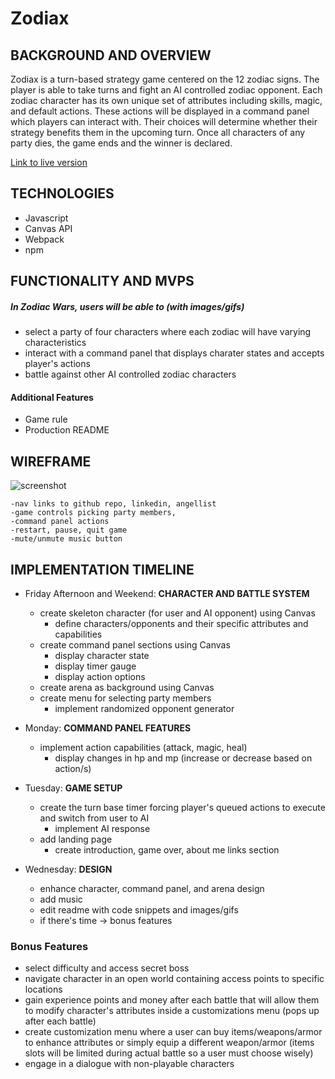 # Zodiax

## BACKGROUND AND OVERVIEW
Zodiax is a turn-based strategy game centered on the 12 zodiac signs. The player is able to take turns and fight an AI controlled zodiac opponent. Each zodiac character has its own unique set of attributes including skills, magic, and default actions. These actions will be displayed in a command panel which players can interact with. Their choices will determine whether their strategy benefits them in the upcoming turn. Once all characters of any party dies, the game ends and the winner is declared.
      
[Link to live version](https://mackzumarraga.github.io/Zodiax/)
      

## TECHNOLOGIES
- Javascript
- Canvas API
- Webpack
- npm


## FUNCTIONALITY AND MVPS
##### In Zodiac Wars, users will be able to (with images/gifs)
- select a party of four characters where each zodiac will have varying characteristics
- interact with a command panel that displays charater states and accepts player's actions	
- battle against other AI controlled zodiac characters
	
#### Additional Features
- Game rule
- Production README
  
  
## WIREFRAME
![screenshot](https://user-images.githubusercontent.com/86270564/144552361-50f9aba1-faa7-43bd-ae0d-d39bf7389266.PNG)

	-nav links to github repo, linkedin, angellist
	-game controls picking party members, 
	-command panel actions
	-restart, pause, quit game
	-mute/unmute music button


## IMPLEMENTATION TIMELINE
- Friday Afternoon and Weekend: **CHARACTER AND BATTLE SYSTEM**
 	- create skeleton character (for user and AI opponent) using Canvas
		- define characters/opponents and their specific attributes and capabilities
	- create command panel sections using Canvas
		- display character state
		- display timer gauge
		- display action options
	- create arena as background using Canvas
	- create menu for selecting party members
		- implement randomized opponent generator
		
- Monday: **COMMAND PANEL FEATURES**
	- implement action capabilities (attack, magic, heal)
		- display changes in hp and mp (increase or decrease based on action/s)

- Tuesday: **GAME SETUP**
	- create the turn base timer forcing player's queued actions to execute and switch from user to AI
		- implement AI response
	- add landing page
		- create introduction, game over, about me links section

- Wednesday: **DESIGN**
	- enhance character, command panel, and arena design
	- add music
	- edit readme with code snippets and images/gifs 
	- if there's time -> bonus features


### Bonus Features
- select difficulty and access secret boss
- navigate character in an open world containing access points to specific locations
- gain experience points and money after each battle that will allow them to modify character's attributes inside a customizations menu (pops up after each battle)
- create customization menu where a user can buy items/weapons/armor to enhance attributes or simply equip a different weapon/armor (items slots will be limited during actual battle so a user must choose wisely)
- engage in a dialogue with non-playable characters
